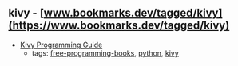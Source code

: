 kivy - [www.bookmarks.dev/tagged/kivy](https://www.bookmarks.dev/tagged/kivy)
---
* [Kivy Programming Guide](https://kivy.org/docs/guide-index.html)
    * tags: [free-programming-books](../tags/free-programming-books.md), [python](../tags/python.md), [kivy](../tags/kivy.md)

